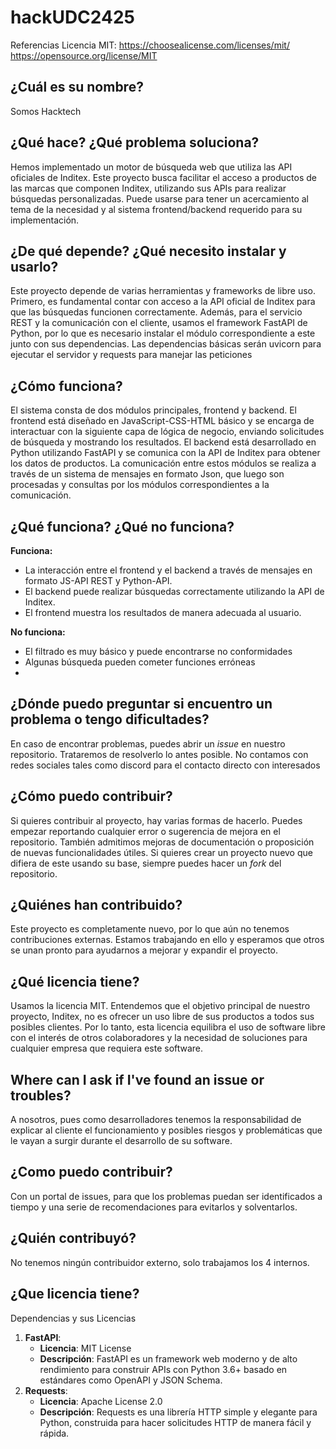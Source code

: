 # hackUDC2425

Referencias Licencia MIT:
https://choosealicense.com/licenses/mit/
https://opensource.org/license/MIT

## ¿Cuál es su nombre?  
Somos Hacktech

## ¿Qué hace? ¿Qué problema soluciona?  
Hemos implementado un motor de búsqueda web que utiliza las API oficiales de Inditex. Este proyecto busca facilitar el acceso a productos de las marcas que componen Inditex, utilizando sus APIs para realizar búsquedas personalizadas. Puede usarse para tener un acercamiento al tema de la necesidad y al sistema frontend/backend requerido para su implementación.  

## ¿De qué depende? ¿Qué necesito instalar y usarlo?  
Este proyecto depende de varias herramientas y frameworks de libre uso. Primero, es fundamental contar con acceso a la API oficial de Inditex para que las búsquedas funcionen correctamente. Además, para el servicio REST y la comunicación con el cliente, usamos el framework FastAPI de Python, por lo que es necesario instalar el módulo correspondiente a este junto con sus dependencias. Las dependencias básicas serán uvicorn para ejecutar el servidor y requests para manejar las peticiones

## ¿Cómo funciona?  
El sistema consta de dos módulos principales, frontend y backend. El frontend está diseñado en JavaScript-CSS-HTML básico y se encarga de interactuar con la siguiente capa de lógica de negocio, enviando solicitudes de búsqueda y mostrando los resultados. El backend está desarrollado en Python utilizando FastAPI y se comunica con la API de Inditex para obtener los datos de productos. La comunicación entre estos módulos se realiza a través de un sistema de mensajes en formato Json, que luego son procesadas y consultas por los módulos correspondientes a la comunicación.

## ¿Qué funciona? ¿Qué no funciona?  
**Funciona:**  
- La interacción entre el frontend y el backend a través de mensajes en formato JS-API REST y Python-API.
- El backend puede realizar búsquedas correctamente utilizando la API de Inditex.
- El frontend muestra los resultados de manera adecuada al usuario.

**No funciona:**  
- El filtrado es muy básico y puede encontrarse no conformidades
- Algunas búsqueda pueden cometer funciones erróneas
- 
## ¿Dónde puedo preguntar si encuentro un problema o tengo dificultades?  
En caso de encontrar problemas, puedes abrir un *issue* en nuestro repositorio. Trataremos de resolverlo lo antes posible. No contamos con redes sociales tales como discord para el contacto directo con interesados

## ¿Cómo puedo contribuir?  
Si quieres contribuir al proyecto, hay varias formas de hacerlo. Puedes empezar reportando cualquier error o sugerencia de mejora en el repositorio. También admitimos mejoras de documentación o proposición de nuevas funcionalidades útiles. Si quieres crear un proyecto nuevo que difiera de este usando su base, siempre puedes hacer un *fork* del repositorio.

## ¿Quiénes han contribuido?  
Este proyecto es completamente nuevo, por lo que aún no tenemos contribuciones externas. Estamos trabajando en ello y esperamos que otros se unan pronto para ayudarnos a mejorar y expandir el proyecto.

## ¿Qué licencia tiene?  
Usamos la licencia MIT. Entendemos que el objetivo principal de nuestro proyecto, Inditex, no es ofrecer un uso libre de sus productos a todos sus posibles clientes. Por lo tanto, esta licencia equilibra el uso de software libre con el interés de otros colaboradores y la necesidad de soluciones para cualquier empresa que requiera este software.  

## Where can I ask if I've found an issue or troubles?
A nosotros, pues como desarrolladores tenemos la responsabilidad de explicar al cliente el funcionamiento y posibles riesgos y problemáticas que le vayan a surgir durante el desarrollo de su software.

## ¿Como puedo contribuir?
Con un portal de issues, para que los problemas puedan ser identificados a tiempo y una serie de recomendaciones para evitarlos y solventarlos.

## ¿Quién contribuyó?
No tenemos ningún contribuidor externo, solo trabajamos los 4 internos.

## ¿Que licencia tiene?
Dependencias y sus Licencias
1. **FastAPI**:
   - **Licencia**: MIT License
   - **Descripción**: FastAPI es un framework web moderno y de alto rendimiento para construir APIs con Python 3.6+ basado en estándares como OpenAPI y JSON Schema.
2. **Requests**:
   - **Licencia**: Apache License 2.0
   - **Descripción**: Requests es una librería HTTP simple y elegante para Python, construida para hacer solicitudes HTTP de manera fácil y rápida.
